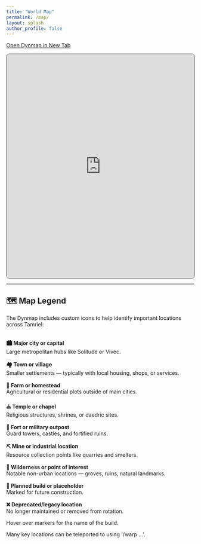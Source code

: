 ```yaml
---
title: "World Map"
permalink: /map/
layout: splash
author_profile: false
---
```


[Open Dynmap in New Tab](https://map.tamrielcraft.eu/)

<iframe src="https://map.tamrielcraft.eu/" width="100%" height="600" frameborder="0" allowfullscreen style="border:1px solid #444; border-radius: 8px;"></iframe>

---

## 🗺️ Map Legend

The Dynmap includes custom icons to help identify important locations across Tamriel:

<div style="display: grid; grid-template-columns: repeat(auto-fit, minmax(250px, 1fr)); gap: 1rem; margin-top: 2rem;">

  <div>
    <strong>🏙️ Major city or capital</strong><br>
    Large metropolitan hubs like Solitude or Vivec.
  </div>

  <div>
    <strong>🏘️ Town or village</strong><br>
    Smaller settlements — typically with local housing, shops, or services.
  </div>

  <div>
    <strong>🏡 Farm or homestead</strong><br>
    Agricultural or residential plots outside of main cities.
  </div>

  <div>
    <strong>⛪ Temple or chapel</strong><br>
    Religious structures, shrines, or daedric sites.
  </div>

  <div>
    <strong>🏰 Fort or military outpost</strong><br>
    Guard towers, castles, and fortified ruins.
  </div>

  <div>
    <strong>⛏️ Mine or industrial location</strong><br>
    Resource collection points like quarries and smelters.
  </div>

  <div>
    <strong>🌲 Wilderness or point of interest</strong><br>
    Notable non-urban locations — groves, ruins, natural landmarks.
  </div>

  <div>
    <strong>📍 Planned build or placeholder</strong><br>
    Marked for future construction.
  </div>

  <div>
    <strong>❌ Deprecated/legacy location</strong><br>
    No longer maintained or removed from rotation.
  </div>

</div>


Hover over markers for the name of the build.

Many key locations can be teleported to using '/warp ...'.
